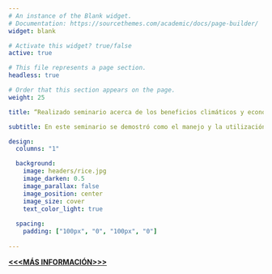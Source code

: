 ```yaml
---
# An instance of the Blank widget.
# Documentation: https://sourcethemes.com/academic/docs/page-builder/
widget: blank

# Activate this widget? true/false
active: true

# This file represents a page section.
headless: true

# Order that this section appears on the page.
weight: 25

title: “Realizado seminario acerca de los beneficios climáticos y económicos de la utilización de bioinsumos en la producción de arroz” 

subtitle: En este seminario se demostró como el manejo y la utilización de los residuos de cosecha son esenciales para mejorar la fertilidad y salud de los suelos arroceros, así como también para disminuir significativamente la emisión de GEI y aumentar el secuestro de carbono

design:
  columns: "1"

  background:
    image: headers/rice.jpg
    image_darken: 0.5
    image_parallax: false
    image_position: center
    image_size: cover
    text_color_light: true
  
  spacing:
    padding: ["100px", "0", "100px", "0"]
    
--- 
```


[**<<<MÁS INFORMACIÓN>>>**](/bioeconomia-post/bioinsumos-arroz/)


